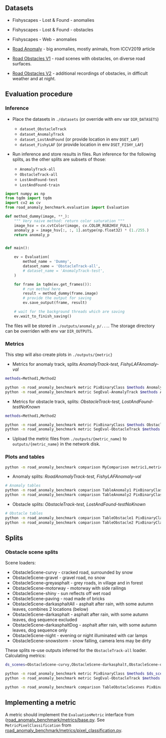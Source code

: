 
## Datasets

* Fishyscapes - Lost & Found - anomalies
* Fishyscapes - Lost & Found - obstacles
* Fishyscapes - Web - anomalies

* [Road Anomaly](doc/RoadAnomaly.md) - big anomalies, mostly animals, from ICCV2019 article
* [Road Obstacles V1](https://arxiv.org/abs/2012.13633) - road scenes with obstacles, on diverse road surfaces.
* [Road Obstacles V2](doc/RoadObstaclesV2.md) - additional recordings of obstacles, in difficult weather and at night.


## Evaluation procedure

### Inference

* Place the datasets in `./datasets` (or override with env var `DIR_DATASETS`)
	* `dataset_ObstacleTrack`
	* `dataset_AnomalyTrack`
	* `dataset_LostAndFound` (or provide location in env `DSET_LAF`)
	* `dataset_FishyLAF` (or provide location in env `DSET_FISHY_LAF`)

* Run inference and store results in files. Run inference for the following splits, as the other splits are subsets of those:
	* `AnomalyTrack-all`
	* `ObstacleTrack-all`
	* `LostAndFound-test`
	* `LostAndFound-train`

```python
import numpy as np
from tqdm import tqdm
import cv2 as cv
from road_anomaly_benchmark.evaluation import Evaluation

def method_dummy(image, **_):
	""" Very naive method: return color saturation """
	image_hsv = cv.cvtColor(image, cv.COLOR_RGB2HSV_FULL)
	anomaly_p = image_hsv[:, :, 1].astype(np.float32) * (1./255.)
	return anomaly_p


def main():

	ev = Evaluation(
		method_name = 'Dummy', 
		dataset_name = 'ObstacleTrack-all',
		# dataset_name = 'AnomalyTrack-test',
	)

	for frame in tqdm(ev.get_frames()):
		# run method here
		result = method_dummy(frame.image)
		# provide the output for saving
		ev.save_output(frame, result)

	# wait for the background threads which are saving
	ev.wait_to_finish_saving()
```

The files will be stored in `./outputs/anomaly_p/...`. The storage directory can be overriden with env var `DIR_OUTPUTS`.

### Metrics

This step will also create plots in `./outputs/{metric}`

* Metrics for anomaly track, splits *AnomalyTrack-test, FishyLAFAnomaly-val*

```bash
methods=Method1,Method2

python -m road_anomaly_benchmark metric PixBinaryClass $methods AnomalyTrack-test,FishyLAFAnomaly-val
python -m road_anomaly_benchmark metric SegEval-AnomalyTrack $methods AnomalyTrack-test,FishyLAFAnomaly-val
```

* Metrics for obstacle track, splits: *ObstacleTrack-test, LostAndFound-testNoKnown*

```bash
methods=Method1,Method2

python -m road_anomaly_benchmark metric PixBinaryClass $methods ObstacleTrack-test,LostAndFound-testNoKnown
python -m road_anomaly_benchmark metric SegEval-ObstacleTrack $methods ObstacleTrack-test,LostAndFound-testNoKnown
```

* Upload the metric files from `./outputs/{metric_name}` to `outputs/{metric_name}` in the network disk.

### Plots and tables

```bash
python -m road_anomaly_benchmark comparison MyComparison metric1,metric2 method1,method2 dset1,dset2
```

* Anomaly splits: *RoadAnomalyTrack-test, FishyLAFAnomaly-val*

```bash
# Anomaly tables
python -m road_anomaly_benchmark comparison TableAnomaly1 PixBinaryClass,SegEval-AnomalyTrack $methods_ano RoadAnomalyTrack-test --names names.json
python -m road_anomaly_benchmark comparison TableAnomaly2 PixBinaryClass,SegEval-AnomalyTrack $methods_ano FishyLAFAnomaly-val --names names.json
```

* Obstacle splits: *ObstacleTrack-test, LostAndFound-testNoKnown*

```bash
# Obstacle tables
python -m road_anomaly_benchmark comparison TableObstacle1 PixBinaryClass,SegEval-ObstacleTrack $methods_obs ObstacleTrack-test  --names names.json
python -m road_anomaly_benchmark comparison TableObstacle2 PixBinaryClass,SegEval-ObstacleTrack $methods_obs LostAndFound-testNoKnown  --names names.json
```

## Splits

### Obstacle scene splits

Scene loaders:

* ObstacleScene-curvy - cracked road, surrounded by snow
* ObstacleScene-gravel - gravel road, no snow
* ObstacleScene-greyasphalt - grey roads, in village and in forest
* ObstacleScene-motorway - motorway with side railings
* ObstacleScene-shiny - sun reflects off wet road
* ObstacleScene-paving - road made of bricks
* ObstacleScene-darkasphaltAll - asphalt after rain, with some autumn leaves, combines 2 locations (below)
* ObstacleScene-darkasphalt - asphalt after rain, with some autumn leaves, dog sequence excluded
* ObstacleScene-darkasphaltDog - asphalt after rain, with some autumn leaves, dog sequence only
* ObstacleScene-night - evening or night illuminated with car lamps
* ObstacleScene-snowstorm - snow falling, camera lens may be dirty

These splits re-use outputs inferred for the `ObstacleTrack-all` loader. Calculating metrics:

```bash
ds_scenes=ObstacleScene-curvy,ObstacleScene-darkasphalt,ObstacleScene-darkasphaltDog,ObstacleScene-darkasphaltAll,ObstacleScene-gravel,ObstacleScene-greyasphalt,ObstacleScene-motorway,ObstacleScene-shiny,ObstacleScene-paving,ObstacleScene-night,ObstacleScene-snowstorm

python -m road_anomaly_benchmark metric PixBinaryClass $methods $ds_scenes
python -m road_anomaly_benchmark metric SegEval-ObstacleTrack $methods $ds_scenes

python -m road_anomaly_benchmark comparison TableObstacleScenes PixBinaryClass,SegEval-ObstacleTrack $ds_scenes   --names names.json
```

## Implementing a metric

A metric should implement the `EvaluationMetric` interface from ([road_anomaly_benchmark/metrics/base.py](road_anomaly_benchmark/metrics/base.py).
See `MetricPixelClassification` from [road_anomaly_benchmark/metrics/pixel_classification.py](road_anomaly_benchmark/metrics/pixel_classification.py).

